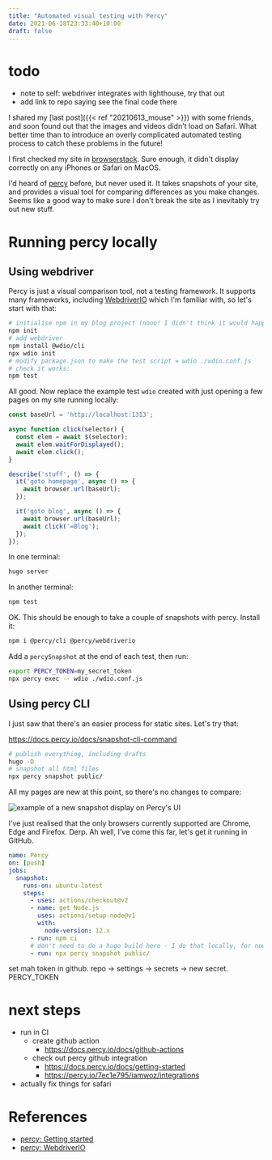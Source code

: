```yaml
---
title: "Automated visual testing with Percy"
date: 2021-06-18T23:33:40+10:00
draft: false
---
```


# todo
- note to self: webdriver integrates with lighthouse, try that out
- add link to repo saying see the final code there

I shared my [last post]({{< ref "20210613_mouse" >}}) with some friends, and
soon found out that the images and videos didn't load on Safari. What better
time than to introduce an overly complicated automated testing process to catch
these problems in the future!

I first checked my site in [browserstack](https://www.browserstack.com/). Sure
enough, it didn't display correctly on any iPhones or Safari on MacOS.

I'd heard of [percy](https://percy.io/) before, but never used it. It takes
snapshots of your site, and provides a visual tool for comparing differences as
you make changes. Seems like a good way to make sure I don't break the site as
I inevitably try out new stuff.

# Running percy locally

## Using webdriver

Percy is just a visual comparison tool, not a testing framework. It supports
many frameworks, including [WebdriverIO](https://webdriver.io/) which I'm
familiar with, so let's start with that:

```sh
# initialise npm in my blog project (nooo! I didn't think it would happen so soon :( )
npm init
# add webdriver
npm install @wdio/cli
npx wdio init
# modify package.json to make the test script = wdio ./wdio.conf.js
# check it works:
npm test
```

All good. Now replace the example test `wdio` created with just opening a few
pages on my site running locally:

```js
const baseUrl = 'http://localhost:1313';

async function click(selector) {
  const elem = await $(selector);
  await elem.waitForDisplayed();
  await elem.click();
}

describe('stuff', () => {
  it('goto homepage', async () => {
    await browser.url(baseUrl);
  });

  it('goto blog', async () => {
    await browser.url(baseUrl);
    await click('=Blog');
  });
});
```

In one terminal:

```sh
hugo server
```

In another terminal:

```sh
npm test
```

OK. This should be enough to take a couple of snapshots with percy. Install it:

```sh
npm i @percy/cli @percy/webdriverio
```

Add a `percySnapshot` at the end of each test, then run:

```sh
export PERCY_TOKEN=my_secret_token
npx percy exec -- wdio ./wdio.conf.js
```


## Using percy CLI

I just saw that there's an easier process for static sites. Let's try that:

https://docs.percy.io/docs/snapshot-cli-command

```sh
# publish everything, including drafts
hugo -D
# snapshot all html files
npx percy snapshot public/
```

All my pages are new at this point, so there's no changes to compare:

<img
  src="/blog/20210618_percy/new_snapshot.png"
  alt="example of a new snapshot display on Percy's UI" />

I've just realised that the only browsers currently supported are Chrome, Edge
and Firefox. Derp. Ah well, I've come this far, let's get it running in GitHub.

```yml
name: Percy
on: [push]
jobs:
  snapshot:
    runs-on: ubuntu-latest
    steps:
      - uses: actions/checkout@v2
      - name: get Node.js
        uses: actions/setup-node@v1
        with:
          node-version: 12.x
      - run: npm ci
      # don't need to do a hugo build here - I do that locally, for now at least
      - run: npx percy snapshot public/
```

set mah token in github. repo -> settings -> secrets -> new secret. PERCY_TOKEN

# next steps
- run in CI
  - create github action
    - https://docs.percy.io/docs/github-actions
  - check out percy github integration
    - https://docs.percy.io/docs/getting-started
    - https://percy.io/7ec1e795/iamwoz/integrations
- actually fix things for safari


# References
- [percy: Getting started](https://docs.percy.io/docs/getting-started)
- [percy: WebdriverIO](https://docs.percy.io/docs/webdriverio)
